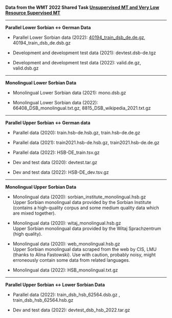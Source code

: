 **Data from the WMT 2022 Shared Task [Unsupervised MT and Very Low Resource Supervised MT](https://statmt.org/wmt22/unsup_and_very_low_res.html)**

** **

**Parallel Lower Sorbian ↔ German Data**

* Parallel Lower Sorbian data (2022): [40194_train_dsb_de.de.gz](https://github.com/mariondimarco/WMT22_UnsupVeryLowResMT_Data/raw/refs/heads/main/40194_train_dsb_de.de.gz), 40194_train_dsb_de.dsb.gz

* Development and development test data (2021): devtest.dsb-de.tgz
* Development and development test data (2022): valid.de.gz, valid.dsb.gz 

** **

**Monolingual Lower Sorbian Data**

* Monolingual Lower Sorbian data (2021): mono.dsb.gz

* Monolingual Lower Sorbian data (2022): 66408_DSB_monolingual.txt.gz, 8815_DSB_wikipedia_2021.txt.gz

** **

**Parallel Upper Sorbian ↔ German data**

* Parallel data (2020): train.hsb-de.hsb.gz, train.hsb-de.de.gz
* Parallel data (2021): train2021.hsb-de.hsb.gz, train2021.hsb-de.de.gz
* Parallel data (2022): HSB-DE_train.tsv.gz

* Dev and test data (2020): devtest.tar.gz
* Dev and test data (2022): HSB-DE_dev.tsv.gz

** **

**Monolingual Upper Sorbian Data**

* Monolingual data (2020): sorbian_institute_monolingual.hsb.gz\
Upper Sorbian monolingual data provided by the Sorbian Institute (contains a high-quality corpus and some medium quality data which are mixed together).

* Monolingual data (2020): witaj_monolingual.hsb.gz\
    Upper Sorbian monolingual data provided by the Witaj Sprachzentrum (high quality).

* Monolingual data (2020): web_monolingual.hsb.gz\
    Upper Sorbian monolingual data scraped from the web by CIS, LMU (thanks to Alina Fastowski). Use with caution, probably noisy, might erroneously contain some data from related languages.

* Monolingual data (2022): HSB_monolingual.txt.gz

** **

**Parallel Upper Sorbian ↔ Lower Sorbian Data**

* Parallel data (2022): train_dsb_hsb_62564.dsb.gz , train_dsb_hsb_62564.hsb.gz

* Dev and test data (2022): devtest_dsb_hsb_2022.tar.gz
